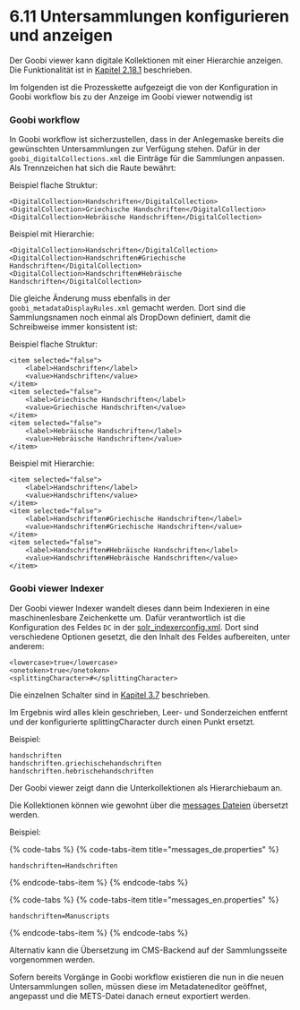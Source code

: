 # 6.11 Untersammlungen konfigurieren und anzeigen

Der Goobi viewer kann digitale Kollektionen mit einer Hierarchie anzeigen. Die Funktionalität ist in [Kapitel 2.18.1](../2/2.18/2.18.1.md) beschrieben.

Im folgenden ist die Prozesskette aufgezeigt die von der Konfiguration in Goobi workflow bis zu der Anzeige im Goobi viewer notwendig ist

### Goobi workflow

In Goobi workflow ist sicherzustellen, dass in der Anlegemaske bereits die gewünschten Untersammlungen zur Verfügung stehen. Dafür in der `goobi_digitalCollections.xml` die Einträge für die Sammlungen anpassen. Als Trennzeichen hat sich die Raute bewährt:

Beispiel flache Struktur:

```markup
<DigitalCollection>Handschriften</DigitalCollection>
<DigitalCollection>Griechische Handschriften</DigitalCollection>
<DigitalCollection>Hebräische Handschriften</DigitalCollection>
```

Beispiel mit Hierarchie:

```markup
<DigitalCollection>Handschriften</DigitalCollection>
<DigitalCollection>Handschriften#Griechische Handschriften</DigitalCollection>
<DigitalCollection>Handschriften#Hebräische Handschriften</DigitalCollection>
```

Die gleiche Änderung muss ebenfalls in der `goobi_metadataDisplayRules.xml` gemacht werden. Dort sind die Sammlungsnamen noch einmal als DropDown definiert, damit die Schreibweise immer konsistent ist:

Beispiel flache Struktur:

```markup
<item selected="false">
    <label>Handschriften</label>
    <value>Handschriften</value>
</item>
<item selected="false">
    <label>Griechische Handschriften</label>
    <value>Griechische Handschriften</value>
</item>
<item selected="false">
    <label>Hebräische Handschriften</label>
    <value>Hebräische Handschriften</value>
</item>
```

Beispiel mit Hierarchie:

```markup
<item selected="false">
    <label>Handschriften</label>
    <value>Handschriften</value>
</item>
<item selected="false">
    <label>Handschriften#Griechische Handschriften</label>
    <value>Handschriften#Griechische Handschriften</value>
</item>
<item selected="false">
    <label>Handschriften#Hebräische Handschriften</label>
    <value>Handschriften#Hebräische Handschriften</value>
</item>
```

### Goobi viewer Indexer

Der Goobi viewer Indexer wandelt dieses dann beim Indexieren in eine maschinenlesbare Zeichenkette um. Dafür verantwortlich ist die Konfiguration des Feldes `DC` in der [solr\_indexerconfig.xml](../3/). Dort sind verschiedene Optionen gesetzt, die den Inhalt des Feldes aufbereiten, unter anderem:

```markup
<lowercase>true</lowercase>
<onetoken>true</onetoken>
<splittingCharacter>#</splittingCharacter>
```

Die einzelnen Schalter sind in [Kapitel 3.7](../3/3.7.md) beschrieben.

Im Ergebnis wird alles klein geschrieben, Leer- und Sonderzeichen entfernt und der konfigurierte splittingCharacter durch einen Punkt ersetzt.

Beispiel:

```text
handschriften
handschriften.griechischehandschriften
handschriften.hebrischehandschriften
```

Der Goobi viewer zeigt dann die Unterkollektionen als Hierarchiebaum an.

Die Kollektionen können wie gewohnt über die [messages Dateien](../2/2.2.md) übersetzt werden.

Beispiel:

{% code-tabs %}
{% code-tabs-item title="messages\_de.properties" %}
```text
handschriften=Handschriften
```
{% endcode-tabs-item %}
{% endcode-tabs %}

{% code-tabs %}
{% code-tabs-item title="messages\_en.properties" %}
```text
handschriften=Manuscripts
```
{% endcode-tabs-item %}
{% endcode-tabs %}

Alternativ kann die Übersetzung im CMS-Backend auf der Sammlungsseite vorgenommen werden.

Sofern bereits Vorgänge in Goobi workflow existieren die nun in die neuen Untersammlungen sollen, müssen diese im Metadateneditor geöffnet, angepasst und die METS-Datei danach erneut exportiert werden.

